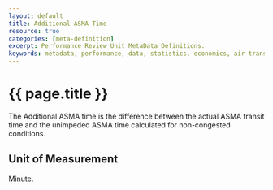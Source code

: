 ```yaml
---
layout: default
title: Additional ASMA Time
resource: true
categories: [meta-definition]
excerpt: Performance Review Unit MetaData Definitions.
keywords: metadata, performance, data, statistics, economics, air transport, flights, europe, cost efficiency
---
```

# {{ page.title }}
The Additional ASMA time is the difference between the actual ASMA transit time and the unimpeded ASMA time calculated for non-congested conditions.

## Unit of Measurement
Minute.